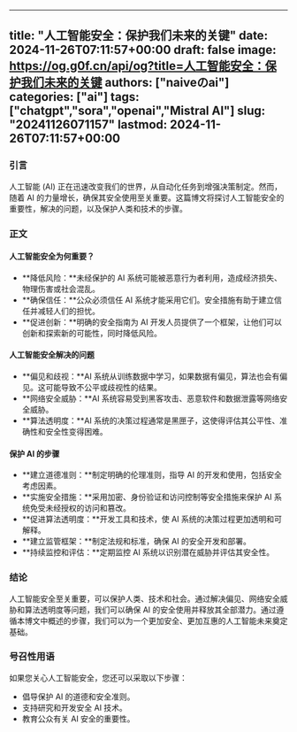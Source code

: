 
---
title: "人工智能安全：保护我们未来的关键"
date: 2024-11-26T07:11:57+00:00
draft: false
image: https://og.g0f.cn/api/og?title=人工智能安全：保护我们未来的关键
authors: ["naiveのai"]
categories: ["ai"]
tags: ["chatgpt","sora","openai","Mistral AI"]
slug: "20241126071157"
lastmod: 2024-11-26T07:11:57+00:00
---
### 引言

人工智能 (AI) 正在迅速改变我们的世界，从自动化任务到增强决策制定。然而，随着 AI 的力量增长，确保其安全使用至关重要。这篇博文将探讨人工智能安全的重要性，解决的问题，以及保护人类和技术的步骤。

### 正文

#### 人工智能安全为何重要？

* **降低风险：**未经保护的 AI 系统可能被恶意行为者利用，造成经济损失、物理伤害或社会混乱。
* **确保信任：**公众必须信任 AI 系统才能采用它们。安全措施有助于建立信任并减轻人们的担忧。
* **促进创新：**明确的安全指南为 AI 开发人员提供了一个框架，让他们可以创新和探索新的可能性，同时降低风险。

#### 人工智能安全解决的问题

* **偏见和歧视：**AI 系统从训练数据中学习，如果数据有偏见，算法也会有偏见。这可能导致不公平或歧视性的结果。
* **网络安全威胁：**AI 系统容易受到黑客攻击、恶意软件和数据泄露等网络安全威胁。
* **算法透明度：**AI 系统的决策过程通常是黑匣子，这使得评估其公平性、准确性和安全性变得困难。

#### 保护 AI 的步骤

* **建立道德准则：**制定明确的伦理准则，指导 AI 的开发和使用，包括安全考虑因素。
* **实施安全措施：**采用加密、身份验证和访问控制等安全措施来保护 AI 系统免受未经授权的访问和篡改。
* **促进算法透明度：**开发工具和技术，使 AI 系统的决策过程更加透明和可解释。
* **建立监管框架：**制定法规和标准，确保 AI 的安全开发和部署。
* **持续监控和评估：**定期监控 AI 系统以识别潜在威胁并评估其安全性。

### 结论

人工智能安全至关重要，可以保护人类、技术和社会。通过解决偏见、网络安全威胁和算法透明度等问题，我们可以确保 AI 的安全使用并释放其全部潜力。通过遵循本博文中概述的步骤，我们可以为一个更加安全、更加互惠的人工智能未来奠定基础。

### 号召性用语

如果您关心人工智能安全，您还可以采取以下步骤：

* 倡导保护 AI 的道德和安全准则。
* 支持研究和开发安全 AI 技术。
* 教育公众有关 AI 安全的重要性。